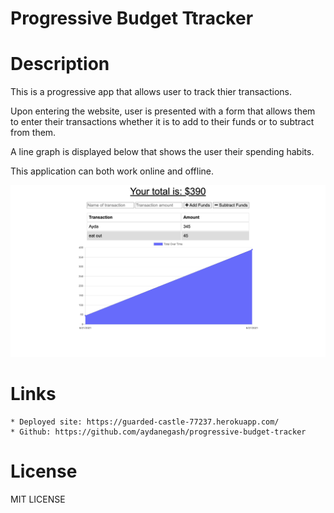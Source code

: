 # Progressive Budget Ttracker

# Description 

This is a progressive app that allows user to track thier transactions.

Upon entering the website, user is presented with a form that allows them to enter their transactions 
whether it is to add to their funds or to subtract from them. 

A line graph is displayed below that shows the user their spending habits. 

This application can both work online and offline.

![Deployed pic](public/images/budgetTracker.jpg)

# Links

    * Deployed site: https://guarded-castle-77237.herokuapp.com/
    * Github: https://github.com/aydanegash/progressive-budget-tracker

# License

MIT LICENSE